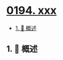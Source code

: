 # [0194. xxx](https://github.com/Tdahuyou/TNotes.leetcode/tree/main/notes/0194.%20xxx)

<!-- region:toc -->

- [1. 📝 概述](#1--概述)

<!-- endregion:toc -->

## 1. 📝 概述
